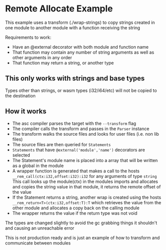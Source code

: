 # Remote Allocate Example

This example uses a transform (./wrap-strings) to copy strings created in one module
to another module with a function receiving the string

Requirements to work:

- Have an @external decorator with both module and function name
- That function may contain any number of string arguments as well as other arguments in any order
- That function may return a string, or another type

## This only works with strings and base types

Types other than strings, or wasm types (i32/i64/etc) will not be copied to the destination

## How it works

- The asc compiler parses the target with the `--transform` flag
- The compiler calls the transform and passes in the `Parser` instance
- The transform walks the source files and looks for user files (i.e. non lib files)
- The source files are then queried for `Statements`
- `Statements` that have `@external('module','name')` decorators are selected
- The Statement's module name is placed into a array that will be written as a global in the module
- A wrapper function is generated that makes a call to the hosts `__rem_call(ctx:i32,offset:i32):i32` for
  any arguments of type `string` This call looks up the module(ctx) in the modules imports and allocates and copies
  the string value in that module, it returns the remote offset of the value
- If the Statement returns a string, another wrap is created using the hosts `__rem_return<T>(ctx:i32,offset:T):T` which
  retrieves the value from the other module and allocates a copy back on the calling module
- The wrapper returns the value if the return type was not void

The types are changed slightly to avoid the gc grabbing things it shouldn't and causing an unreachable error

This is not production ready and is just an example of how to transform and communicate between modules
